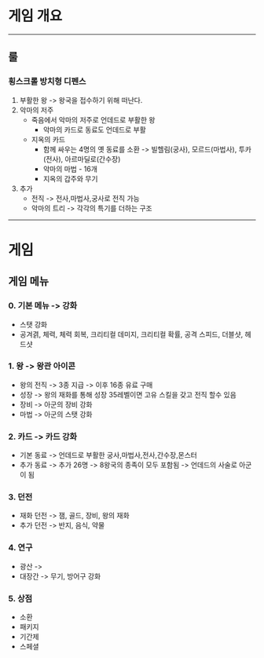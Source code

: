 # 게임 개요
---
## 룰
### 횡스크롤 방치형 디펜스
1) 부활한 왕 -> 왕국을 접수하기 위해 떠난다. 
2) 악마의 저주
    - 죽음에서 악마의 저주로 언데드로 부활한 왕 
      - 악마의 카드로 동료도 언데드로 부활 
    - 지옥의 카드
      - 함께 싸우는 4명의 옛 동료를 소환 -> 빌헬림(궁사), 모르드(마법사), 투카(전사), 아르마딜로(간수장)
      - 악마의 마법 - 16개
      - 지옥의 갑주와 무기
3) 추가
    - 전직 -> 전사,마법사,궁사로 전직 가능
    - 악마의 트리 -> 각각의 특기를 더하는 구조  
---
# 게임
## 게임 메뉴
### 0. 기본 메뉴 -> 강화
- 스탯 강화 
- 공겨겱, 체력, 체력 회복, 크리티컬 데미지, 크리티컬 확률, 공격 스피드, 더블샷, 헤드샷

### 1. 왕 -> 왕관 아이콘
- 왕의 전직 -> 3종 지급 -> 이후 16종 유료 구매
- 성장 -> 왕의 재화를 통해 성장 35레벨이면 고유 스킬을 갖고 전직 할수 있음
- 장비 -> 아군의 장비 강화
- 마법 -> 아군의 스탯 강화

### 2. 카드 -> 카드 강화 
- 기본 동료 -> 언데드로 부활한 궁사,마법사,전사,간수장,몬스터
- 추가 동료 -> 추가 26명 -> 8왕국의 종족이 모두 포함됨 -> 언데드의 사술로 아군이 됨 

### 3. 던전
- 재화 던전 -> 잼, 골드, 장비, 왕의 재화  
- 추가 던전 -> 반지, 음식, 약물

### 4. 연구
- 광산 -> 
- 대장간 -> 무기, 방어구 강화

### 5. 상점
- 소환
- 패키지
- 기간제
- 스페셜




